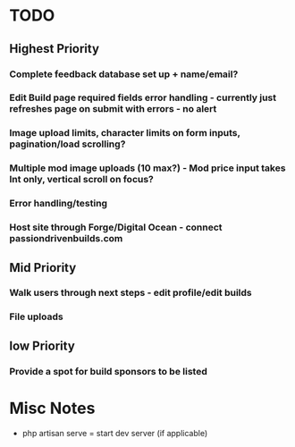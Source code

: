 # TODO

## Highest Priority

### Complete feedback database set up + name/email?

### Edit Build page required fields error handling - currently just refreshes page on submit with errors - no alert

### Image upload limits, character limits on form inputs, pagination/load scrolling?

### Multiple mod image uploads (10 max?) - Mod price input takes Int only, vertical scroll on focus?

### Error handling/testing

### Host site through Forge/Digital Ocean - connect passiondrivenbuilds.com




## Mid Priority

### Walk users through next steps - edit profile/edit builds

### File uploads




## low Priority

### Provide a spot for build sponsors to be listed 




# Misc Notes

* php artisan serve = start dev server (if applicable)
